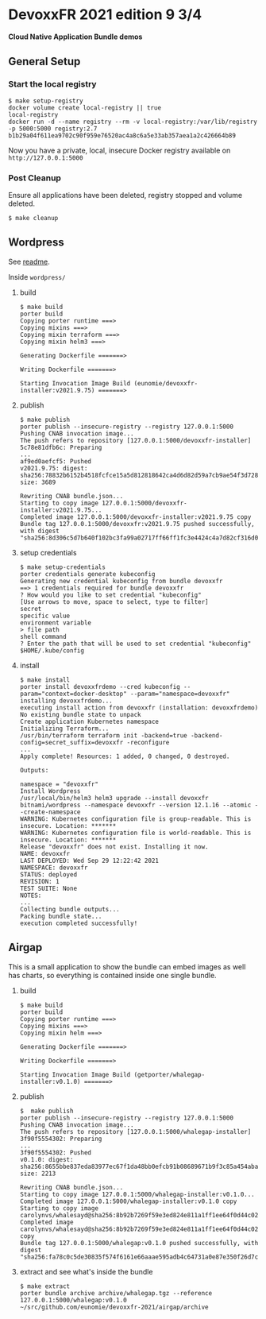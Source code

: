 # DevoxxFR 2021 edition 9 3/4

**Cloud Native Application Bundle demos**

## General Setup

### Start the local registry

```console
$ make setup-registry
docker volume create local-registry || true
local-registry
docker run -d --name registry --rm -v local-registry:/var/lib/registry -p 5000:5000 registry:2.7
b1b29a04f611ea9702c90f959e76520ac4a8c6a5e33ab357aea1a2c426664b89
```

Now you have a private, local, insecure Docker registry available on `http://127.0.0.1:5000`

### Post Cleanup

Ensure all applications have been deleted, registry stopped and volume deleted.

```console
$ make cleanup
```

## Wordpress

See [readme](./wordpress).

Inside `wordpress/`

1. build
    ```console
    $ make build
    porter build
    Copying porter runtime ===>
    Copying mixins ===>
    Copying mixin terraform ===>
    Copying mixin helm3 ===>
    
    Generating Dockerfile =======>
    
    Writing Dockerfile =======>
    
    Starting Invocation Image Build (eunomie/devoxxfr-installer:v2021.9.75) =======>
    ```

2. publish
    ```console
    $ make publish
    porter publish --insecure-registry --registry 127.0.0.1:5000
    Pushing CNAB invocation image...
    The push refers to repository [127.0.0.1:5000/devoxxfr-installer]
    5c78e81dfb6c: Preparing
    ...
    af9ed0aefcf5: Pushed
    v2021.9.75: digest: sha256:78832b6152b4518fcfce15a5d812818642ca4d6d82d59a7cb9ae54f3d728ad2d size: 3689

    Rewriting CNAB bundle.json...
    Starting to copy image 127.0.0.1:5000/devoxxfr-installer:v2021.9.75...
    Completed image 127.0.0.1:5000/devoxxfr-installer:v2021.9.75 copy
    Bundle tag 127.0.0.1:5000/devoxxfr:v2021.9.75 pushed successfully, with digest "sha256:8d306c5d7b640f102bc3fa99a02717ff66ff1fc3e4424c4a7d82cf316d0f6768"
    ```

3. setup credentials
    ```console
    $ make setup-credentials
    porter credentials generate kubeconfig
    Generating new credential kubeconfig from bundle devoxxfr
    ==> 1 credentials required for bundle devoxxfr
    ? How would you like to set credential "kubeconfig"
    [Use arrows to move, space to select, type to filter]
    secret
    specific value
    environment variable
    > file path
    shell command
    ? Enter the path that will be used to set credential "kubeconfig"
    $HOME/.kube/config
    ```

4. install
    ```console
    $ make install
    porter install devoxxfrdemo --cred kubeconfig --param="context=docker-desktop" --param="namespace=devoxxfr"
    installing devoxxfrdemo...
    executing install action from devoxxfr (installation: devoxxfrdemo)
    No existing bundle state to unpack
    Create application Kubernetes namespace
    Initializing Terraform...
    /usr/bin/terraform terraform init -backend=true -backend-config=secret_suffix=devoxxfr -reconfigure
    ...
    Apply complete! Resources: 1 added, 0 changed, 0 destroyed.

    Outputs:

    namespace = "devoxxfr"
    Install Wordpress
    /usr/local/bin/helm3 helm3 upgrade --install devoxxfr bitnami/wordpress --namespace devoxxfr --version 12.1.16 --atomic --create-namespace
    WARNING: Kubernetes configuration file is group-readable. This is insecure. Location: *******
    WARNING: Kubernetes configuration file is world-readable. This is insecure. Location: *******
    Release "devoxxfr" does not exist. Installing it now.
    NAME: devoxxfr
    LAST DEPLOYED: Wed Sep 29 12:22:42 2021
    NAMESPACE: devoxxfr
    STATUS: deployed
    REVISION: 1
    TEST SUITE: None
    NOTES:
    ...
    Collecting bundle outputs...
    Packing bundle state...
    execution completed successfully! 
    ```

## Airgap

This is a small application to show the bundle can embed images as well has charts, so everything is contained inside one single bundle.

1. build
   ```console
   $ make build
   porter build
   Copying porter runtime ===>
   Copying mixins ===>
   Copying mixin helm ===>

   Generating Dockerfile =======>

   Writing Dockerfile =======>

   Starting Invocation Image Build (getporter/whalegap-installer:v0.1.0) =======>
   ```

2. publish
   ```console
   $  make publish
   porter publish --insecure-registry --registry 127.0.0.1:5000
   Pushing CNAB invocation image...
   The push refers to repository [127.0.0.1:5000/whalegap-installer]
   3f90f5554302: Preparing
   ...
   3f90f5554302: Pushed
   v0.1.0: digest: sha256:8655bbe837eda83977ec67f1da48bb0efcb91b08689671b9f3c85a454aba0b85 size: 2213

   Rewriting CNAB bundle.json...
   Starting to copy image 127.0.0.1:5000/whalegap-installer:v0.1.0...
   Completed image 127.0.0.1:5000/whalegap-installer:v0.1.0 copy
   Starting to copy image carolynvs/whalesayd@sha256:8b92b7269f59e3ed824e811a1ff1ee64f0d44c0218efefada57a4bebc2d7ef6f...
   Completed image carolynvs/whalesayd@sha256:8b92b7269f59e3ed824e811a1ff1ee64f0d44c0218efefada57a4bebc2d7ef6f copy
   Bundle tag 127.0.0.1:5000/whalegap:v0.1.0 pushed successfully, with digest "sha256:fa78c0c5de30835f574f6161e66aaae595adb4c64731a0e87e350f26d7cc6bbc"
   ```

3. extract and see what's inside the bundle
   ```console
   $ make extract
   porter bundle archive archive/whalegap.tgz --reference 127.0.0.1:5000/whalegap:v0.1.0
   ~/src/github.com/eunomie/devoxxfr-2021/airgap/archive
   ```

